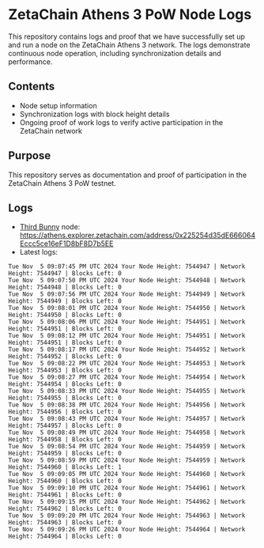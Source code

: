 # ZetaChain Athens 3 PoW Node Logs
This repository contains logs and proof that we have successfully set up and run a node on the ZetaChain Athens 3 network. The logs demonstrate continuous node operation, including synchronization details and performance.

## Contents
- Node setup information
- Synchronization logs with block height details
- Ongoing proof of work logs to verify active participation in the ZetaChain network

## Purpose
This repository serves as documentation and proof of participation in the ZetaChain Athens 3 PoW testnet.

## Logs

- [Third Bunny](https://thirdbunny.xyz/) node: https://athens.explorer.zetachain.com/address/0x225254d35dE666064Eccc5ce16eF1D8bF8D7b5EE
- Latest logs:
```
Tue Nov  5 09:07:45 PM UTC 2024 Your Node Height: 7544947 | Network Height: 7544947 | Blocks Left: 0
Tue Nov  5 09:07:50 PM UTC 2024 Your Node Height: 7544948 | Network Height: 7544948 | Blocks Left: 0
Tue Nov  5 09:07:56 PM UTC 2024 Your Node Height: 7544949 | Network Height: 7544949 | Blocks Left: 0
Tue Nov  5 09:08:01 PM UTC 2024 Your Node Height: 7544950 | Network Height: 7544950 | Blocks Left: 0
Tue Nov  5 09:08:06 PM UTC 2024 Your Node Height: 7544951 | Network Height: 7544951 | Blocks Left: 0
Tue Nov  5 09:08:12 PM UTC 2024 Your Node Height: 7544951 | Network Height: 7544951 | Blocks Left: 0
Tue Nov  5 09:08:17 PM UTC 2024 Your Node Height: 7544952 | Network Height: 7544952 | Blocks Left: 0
Tue Nov  5 09:08:22 PM UTC 2024 Your Node Height: 7544953 | Network Height: 7544953 | Blocks Left: 0
Tue Nov  5 09:08:27 PM UTC 2024 Your Node Height: 7544954 | Network Height: 7544954 | Blocks Left: 0
Tue Nov  5 09:08:33 PM UTC 2024 Your Node Height: 7544955 | Network Height: 7544955 | Blocks Left: 0
Tue Nov  5 09:08:38 PM UTC 2024 Your Node Height: 7544956 | Network Height: 7544956 | Blocks Left: 0
Tue Nov  5 09:08:43 PM UTC 2024 Your Node Height: 7544957 | Network Height: 7544957 | Blocks Left: 0
Tue Nov  5 09:08:49 PM UTC 2024 Your Node Height: 7544958 | Network Height: 7544958 | Blocks Left: 0
Tue Nov  5 09:08:54 PM UTC 2024 Your Node Height: 7544959 | Network Height: 7544959 | Blocks Left: 0
Tue Nov  5 09:08:59 PM UTC 2024 Your Node Height: 7544959 | Network Height: 7544960 | Blocks Left: 1
Tue Nov  5 09:09:05 PM UTC 2024 Your Node Height: 7544960 | Network Height: 7544960 | Blocks Left: 0
Tue Nov  5 09:09:10 PM UTC 2024 Your Node Height: 7544961 | Network Height: 7544961 | Blocks Left: 0
Tue Nov  5 09:09:15 PM UTC 2024 Your Node Height: 7544962 | Network Height: 7544962 | Blocks Left: 0
Tue Nov  5 09:09:20 PM UTC 2024 Your Node Height: 7544963 | Network Height: 7544963 | Blocks Left: 0
Tue Nov  5 09:09:26 PM UTC 2024 Your Node Height: 7544964 | Network Height: 7544964 | Blocks Left: 0
```

